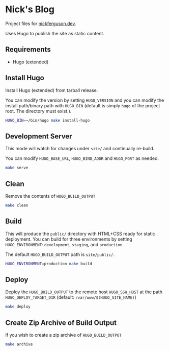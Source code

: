 # Nick's Blog

Project files for [nickferguson.dev](https://nickferguson.dev).  

Uses Hugo to publish the site as static content.

## Requirements

- Hugo (extended)

## Install Hugo

Install Hugo (extended) from tarball release.

You can modify the version by setting `HUGO_VERSION` and you can modify the install path/binary path with `HUGO_BIN` (default is simply `hugo` of the project root. The directory must exist.).

````bash
HUGO_BIN=~/bin/hugo make install-hugo
````

## Development Server

This mode will watch for changes under `site/` and continually re-build.

You can modify `HUGO_BASE_URL`, `HUGO_BIND_ADDR` and `HUGO_PORT` as needed.

````bash
make serve
````

## Clean

Remove the contents of `HUGO_BUILD_OUTPUT`

````bash
make clean
````

## Build

This will produce the `public/` directory with HTML+CSS ready for static deployment. You can build for three environments by setting `HUGO_ENVIRONMENT`: `development`, `staging`, and `production`.  

The default `HUGO_BUILD_OUTPUT` path is `site/public/`.

````bash
HUGO_ENVIRONMENT=production make build
````

## Deploy

Deploy the `HUGO_BUILD_OUTPUT` to the remote host `HUGO_SSH_HOST` at the path `HUGO_DEPLOY_TARGET_DIR` (default: `/var/www/$(HUGO_SITE_NAME)`)

````bash
make deploy
````

## Create Zip Archive of Build Output

If you wish to create a zip archive of `HUGO_BUILD_OUTPUT`

````bash
make archive
````




